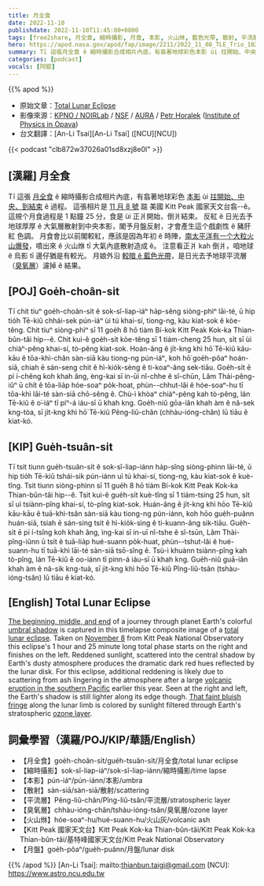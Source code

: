 ```yaml
---
title: 月全食
date: 2022-11-10
publishdate: 2022-11-10T11:45:00+0800
tags: [free2share, 月全食, 縮時攝影, 月食, 本影, 火山烌, 藍色光帶, 散射, 平流層, 臭氧層, Kitt Peak 國家天文台, 月盤]
hero: https://apod.nasa.gov/apod/fap/image/2211/2022_11_08_TLE_Trio_1024px.png
summary: Tī 這張月全食 ê 縮時攝影合成相片內底，有翕著地球彩色本影 ùi 拄開始、中央、到結束 ê 過程。
categories: [podcast]
vocals: [阿錕]
---
```


{{% apod %}}

- 原始文章：[Total Lunar Eclipse](https://apod.nasa.gov/apod/ap221110.html)
- 影像來源：[KPNO / NOIRLab](https://noirlab.edu/) / [NSF](https://www.nsf.gov/) / [AURA](https://www.aura-astronomy.org/) / [Petr Horalek](https://www.petrhoralek.com/#about-1) ([Institute of Physics in Opava](https://www.slu.cz/phys/en/))
- 台文翻譯：[An-Li Tsai][An-Li Tsai] ([NCU][NCU])

{{< podcast "clb872w37026a01sd8xzj8e0l" >}}

## [漢羅] 月全食
Tī 這張 [月全食][total lunar eclipse] ê 縮時攝影合成相片內底，有翕著地球彩色 [本影][umbral shadow] ùi [拄開始、中央、到結束][The beginning, middle, and end] ê 過程。
這張相片是 [11 月 8 號][November 8] 踮 美國 Kitt Peak 國家天文台翕--ê。
這規个月食過程是 1 點鐘 25 分，食是 ùi 正爿開始，倒爿結束。
反紅 ê 日光去予地球厚厚 ê 大氣層散射到中央本影，閣予月盤反射，才會產生這个戲劇性 ê 豬肝紅 色調。
月食會比以前閣較紅，應該是因為年初 ê 時陣，[南太平洋有一个大粒火山爆發][volcanic eruption in the southern Pacific]，噴出來 ê 火山烌 tī 大氣內底散射造成 ê。
注意看正爿 kah 倒爿，咱地球 ê 烏影 tī 邊仔猶是有較光。
月娘外沿 [較暗 ê 藍色光帶][That faint bluish fringe]，是日光去予地球平流層（[臭氧層][ozone layer]）濾掉 ê 結果。


## [POJ] Goe̍h-choân-si̍t
Tī chit tiuⁿ goe̍h-choân-si̍t ê sok-sî-liap-iáⁿ ha̍p-sêng siòng-phìⁿ lāi-té, ū hip tio̍h Tē-kiû chhái-sek pún-iáⁿ ùi tú khai-sí, tiong-ng, kàu kiat-sok ê kòe-têng.
Chit tiuⁿ siòng-phìⁿ sī 11 goe̍h 8 hō tiàm Bí-kok Kitt Peak Kok-ka Thian-bûn-tâi hip--ê.
Chit kui-ê goe̍h-si̍t kòe-têng sī 1 tiám-cheng 25 hun, si̍t sī ùi chiàⁿ-pêng khai-sí, tò-pêng kiat-sok.
Hoán-âng ê ji̍t-kng khì hō͘ Tē-kiû kāu-kāu ê tōa-khì-chân sàn-siā kàu tiong-ng pún-iáⁿ, koh hō͘ goe̍h-pôaⁿ hoán-siā, chiah ē sán-seng chit ê hì-kio̍k-sèng ê ti-koaⁿ-âng sek-tiāu.
Goe̍h-si̍t ē pí í-chêng koh khah âng, èng-kai sī in-ūi nî-chhe ê sî-chūn, Lâm Thài-pêng-iûⁿ ū chi̍t ê tōa-lia̍p hóe-soaⁿ po̍k-hoat, phùn--chhut-lâi ê hóe-soaⁿ-hu tī tōa-khì lāi-té sàn-siā chō-sêng ê.
Chù-ì khòaⁿ chiàⁿ-pêng kah tò-pêng, lán Tē-kiû ê o͘-iáⁿ tī piⁿ-á iáu-sī ū khah kng.
Goe̍h-niû gōa-iân khah àm ê nâ-sek kng-tòa, sī ji̍t-kng khì hō͘ Tē-kiû Pêng-liû-chân (chhàu-ióng-chân) lū tiāu ê kiat-kó.

## [KIP] Gue̍h-tsuân-si̍t
Tī tsit tiunn gue̍h-tsuân-si̍t ê sok-sî-liap-iánn ha̍p-sîng siòng-phìnn lāi-té, ū hip tio̍h Tē-kiû tshái-sik pún-iánn uì tú khai-sí, tiong-ng, kàu kiat-sok ê kuè-tîng.
Tsit tiunn siòng-phìnn sī 11 gue̍h 8 hō tiàm Bí-kok Kitt Peak Kok-ka Thian-bûn-tâi hip--ê.
Tsit kui-ê gue̍h-si̍t kuè-tîng sī 1 tiám-tsing 25 hun, si̍t sī uì tsiànn-pîng khai-sí, tò-pîng kiat-sok.
Huán-âng ê ji̍t-kng khì hōo Tē-kiû kāu-kāu ê tuā-khì-tsân sàn-siā kàu tiong-ng pún-iánn, koh hōo gue̍h-puânn huán-siā, tsiah ē sán-sing tsit ê hì-kio̍k-sìng ê ti-kuann-âng sik-tiāu.
Gue̍h-si̍t ē pí í-tsîng koh khah âng, ìng-kai sī in-uī nî-tshe ê sî-tsūn, Lâm Thài-pîng-iûnn ū tsi̍t ê tuā-lia̍p hué-suann po̍k-huat, phùn--tshut-lâi ê hué-suann-hu tī tuā-khì lāi-té sàn-siā tsō-sîng ê.
Tsù-ì khuànn tsiànn-pîng kah tò-pîng, lán Tē-kiû ê oo-iánn tī pinn-á iáu-sī ū khah kng.
Gue̍h-niû guā-iân khah àm ê nâ-sik kng-tuà, sī ji̍t-kng khì hōo Tē-kiû Pîng-liû-tsân (tshàu-ióng-tsân) lū tiāu ê kiat-kó.

## [English] Total Lunar Eclipse

[The beginning, middle, and end][The beginning, middle, and end] of a journey through planet Earth's colorful [umbral shadow][umbral shadow] is captured in this timelapse composite image of a [total lunar eclipse][total lunar eclipse].
Taken on [November 8][November 8] from Kitt Peak National Observatory this eclipse's 1 hour and 25 minute long total phase starts on the right and finishes on the left.
Reddened sunlight, scattered into the central shadow by Earth's dusty atmosphere produces the dramatic dark red hues reflected by the lunar disk.
For this eclipse, additional reddening is likely due to scattering from ash lingering in the atmosphere after a large [volcanic eruption in the southern Pacific][volcanic eruption in the southern Pacific] earlier this year.
Seen at the right and left, the Earth's shadow is still lighter along its edge though.
[That faint bluish fringe][That faint bluish fringe] along the lunar limb is colored by sunlight filtered through Earth's stratospheric [ozone layer][ozone layer].


## 詞彙學習（漢羅/POJ/KIP/華語/English）

- 【月全食】goe̍h-choân-si̍t/gue̍h-tsuân-si̍t/月全食/total lunar eclipse
- 【縮時攝影】sok-sî-liap-iáⁿ/sok-sî-liap-iánn/縮時攝影/time lapse
- 【本影】pún-iáⁿ/pún-iánn/本影/umbra
- 【散射】sàn-siā/sàn-siā/散射/scattering
- 【平流層】Pêng-liû-chân/Pîng-liû-tsân/平流層/stratospheric layer
- 【臭氧層】chhàu-ióng-chân/tshàu-ióng-tsân/臭氧層/ozone layer
- 【火山烌】hóe-soaⁿ-hu/hué-suann-hu/火山灰/volcanic ash
- 【Kitt Peak 國家天文台】Kitt Peak Kok-ka Thian-bûn-tâi/Kitt Peak Kok-ka Thian-bûn-tâi/基特峰國家天文台/Kitt Peak National Observatory
- 【月盤】goe̍h-pôaⁿ/gue̍h-puânn/月盤/lunar disk


{{% /apod %}}
[An-Li Tsai]: mailto:thianbun.taigi@gmail.com
[NCU]: https://www.astro.ncu.edu.tw

[copyright]: https://apod.nasa.gov/apod/fap/lib/about_apod.html#srapply
[License]: https://creativecommons.org/licenses/by/2.0/


[The beginning, middle, and end]:https://noirlab.edu/public/images/iotw2245i/
[umbral shadow]:https://apod.nasa.gov/apod/ap190126.html
[total lunar eclipse]:https://moon.nasa.gov/moon-in-motion/eclipses/
[November 8]:https://earthsky.org/astronomy-essentials/total-lunar-eclipse-nov8-2022/
[volcanic eruption in the southern Pacific]:https://earthobservatory.nasa.gov/images/149474/tonga-volcano-plume-reached-the-mesosphere
[That faint bluish fringe]:https://apod.nasa.gov/apod/ap211201.html
[ozone layer]:https://www.nasa.gov/ozone
